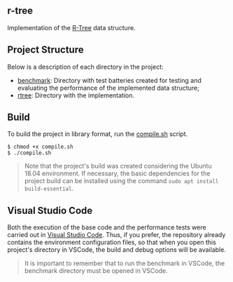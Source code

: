 ## r-tree

Implementation of the [R-Tree](https://dl.acm.org/doi/10.1145/971697.602266) data structure.

## Project Structure

Below is a description of each directory in the project:

- [benchmark](benchmark): Directory with test batteries created for testing and evaluating the performance of the implemented data structure;
- [rtree](rtree): Directory with the implementation.

## Build

To build the project in library format, run the [compile.sh](compile.sh) script.

```shell
$ chmod +x compile.sh
$ ./compile.sh
```

> Note that the project's build was created considering the Ubuntu 18.04 environment. If necessary, the basic dependencies for the project build can be installed using the command `sudo apt install build-essential`.

## Visual Studio Code

Both the execution of the base code and the performance tests were carried out in [Visual Studio Code](https://code.visualstudio.com/). Thus, if you prefer, the repository already contains the environment configuration files, so that when you open this project's directory in VSCode, the build and debug options will be available.

> It is important to remember that to run the benchmark in VSCode, the benchmark directory must be opened in VSCode.
